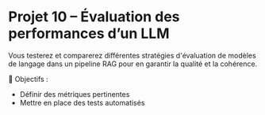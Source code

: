 # Projet 10 – Évaluation des performances d’un LLM

Vous testerez et comparerez différentes stratégies d'évaluation de modèles de langage dans un pipeline RAG pour en garantir la qualité et la cohérence.

🔧 Objectifs :
- Définir des métriques pertinentes
- Mettre en place des tests automatisés
